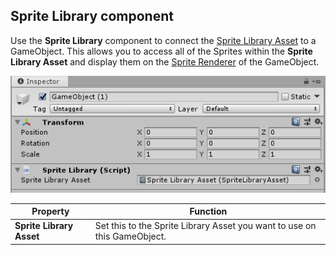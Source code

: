 ## Sprite Library component

Use the __Sprite Library__ component to connect the [Sprite Library Asset](SLAsset.md) to a GameObject. This allows you to access all of the Sprites within the __Sprite Library Asset__ and display them on the [Sprite Renderer](https://docs.unity3d.com/Manual/class-SpriteRenderer.) of the GameObject.

![Inspector view of Sprit Component](images/image_1.png)

| Property                 | Function                                                     |
| ------------------------ | ------------------------------------------------------------ |
| __Sprite Library Asset__ | Set this to the Sprite Library Asset you want to use on this GameObject. |